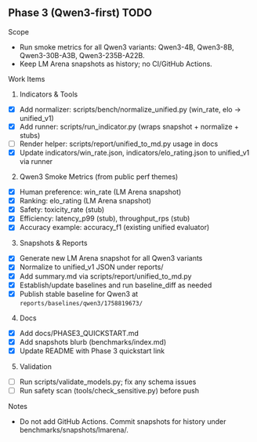 ﻿Phase 3 (Qwen3-first) TODO
--------------------------

Scope
- Run smoke metrics for all Qwen3 variants: Qwen3-4B, Qwen3-8B, Qwen3-30B-A3B, Qwen3-235B-A22B.
- Keep LM Arena snapshots as history; no CI/GitHub Actions.

Work Items
1) Indicators & Tools
- [x] Add normalizer: scripts/bench/normalize_unified.py (win_rate, elo -> unified_v1)
- [x] Add runner: scripts/run_indicator.py (wraps snapshot + normalize + stubs)
- [ ] Render helper: scripts/report/unified_to_md.py usage in docs
- [x] Update indicators/win_rate.json, indicators/elo_rating.json to unified_v1 via runner

2) Qwen3 Smoke Metrics (from public perf themes)
- [x] Human preference: win_rate (LM Arena snapshot)
- [x] Ranking: elo_rating (LM Arena snapshot)
- [x] Safety: toxicity_rate (stub)
- [x] Efficiency: latency_p99 (stub), throughput_rps (stub)
- [x] Accuracy example: accuracy_f1 (existing unified evaluator)

3) Snapshots & Reports
- [x] Generate new LM Arena snapshot for all Qwen3 variants
- [x] Normalize to unified_v1 JSON under reports/
- [x] Add summary.md via scripts/report/unified_to_md.py
- [x] Establish/update baselines and run baseline_diff as needed
- [x] Publish stable baseline for Qwen3 at `reports/baselines/qwen3/1758819673/`

4) Docs
- [x] Add docs/PHASE3_QUICKSTART.md
- [x] Add snapshots blurb (benchmarks/index.md)
- [x] Update README with Phase 3 quickstart link

5) Validation
- [ ] Run scripts/validate_models.py; fix any schema issues
- [ ] Run safety scan (tools/check_sensitive.py) before push

Notes
- Do not add GitHub Actions. Commit snapshots for history under benchmarks/snapshots/lmarena/.

